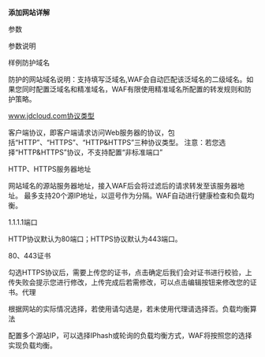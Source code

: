 **添加网站详解**

参数

参数说明

样例防护域名

防护的网站域名说明：支持填写泛域名,WAF会自动匹配该泛域名的二级域名。如果您同时配置泛域名和精准域名，WAF有限使用精准域名所配置的转发规则和防护策略。

www.jdcloud.com协议类型

客户端协议，即客户端请求访问Web服务器的协议，包括“HTTP”、“HTTPS”、“HTTP&HTTPS”三种协议类型。
注意：若您选择“HTTP&HTTPS”协议，不支持配置“非标准端口”

HTTP、HTTPS服务器地址

网站域名的源站服务器地址，接入WAF后会将过滤后的请求转发至该服务器地址。
最多支持20个源IP地址，以逗号作为分隔。WAF自动进行健康检查和负载均衡。

1.1.1.1端口

HTTP协议默认为80端口；HTTPS协议默认为443端口。

80、443证书

勾选HTTPS协议后，需要上传您的证书，点击确定后我们会对证书进行校验，上传失败会提示您进行修改，上传完成后若需修改，可以点击编辑按钮来修改您的证书。代理

根据网站的实际情况选择，若使用请勾选是，若未使用代理请选择否。负载均衡算法

配置多个源站IP，可以选择IPhash或轮询的负载均衡方式，WAF将按照您的选择实现负载均衡。
